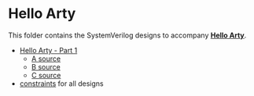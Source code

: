 # Hello Arty

This folder contains the SystemVerilog designs to accompany **[Hello Arty](https://projectf.io/posts/hello-arty-1/)**.

* [Hello Arty - Part 1](https://projectf.io/posts/hello-arty-1/)
  * [A source](A/)
  * [B source](B/)
  * [C source](C/)
* [constraints](arty.xdc) for all designs
